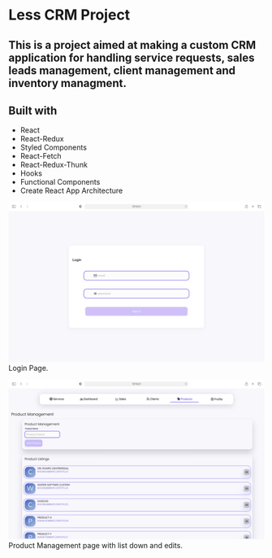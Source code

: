 # Less CRM Project

## This is a project aimed at making a custom CRM application for handling service requests, sales leads management, client management and inventory managment.


## Built with 
* React
* React-Redux
* Styled Components
* React-Fetch
* React-Redux-Thunk
* Hooks
* Functional Components
* Create React App Architecture

![Shot of what this looks like?](snap-1.png)
Login Page.


![Shot of what this looks like?](snap-2.png)
Product Management page with list down and edits.
